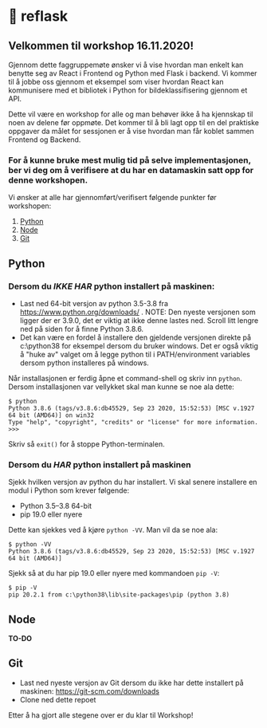 # 🚀 reflask

## Velkommen til workshop 16.11.2020!
Gjennom dette faggruppemøte ønsker vi å vise hvordan man enkelt kan benytte seg av React i Frontend og Python med Flask i backend. Vi kommer til å jobbe oss gjennom et eksempel som viser hvordan React kan kommunisere med et bibliotek i Python for bildeklassifisering gjennom et API.

Dette vil være en workshop for alle og man behøver ikke å ha kjennskap til noen av delene før oppmøte. Det kommer til å bli lagt opp til en del praktiske oppgaver da målet for sessjonen er å vise hvordan man får koblet sammen Frontend og Backend.

### For å kunne bruke mest mulig tid på selve implementasjonen, ber vi deg om å verifisere at du har en datamaskin satt opp for denne workshopen. 
Vi ønsker at alle har gjennomført/verifisert følgende punkter før workshopen:

1. [Python](#python)
2. [Node](#node)
3. [Git](#git)

## Python
### Dersom du *IKKE HAR* python installert på maskinen:
- Last ned 64-bit versjon av python 3.5-3.8 fra https://www.python.org/downloads/ . NOTE: Den nyeste versjonen som ligger der er 3.9.0, det er viktig at ikke denne lastes ned. Scroll litt lengre ned på siden for å finne Python 3.8.6.
- Det kan være en fordel å installere den gjeldende versjonen direkte på c:\python38 for eksempel dersom du bruker windows. Det er også viktig å "huke av" valget om å legge python til i PATH/environment variables dersom python installeres på windows.

Når installasjonen er ferdig åpne et command-shell og skriv inn `python`. Dersom installasjonen var vellykket skal man kunne se noe ala dette:
```
$ python
Python 3.8.6 (tags/v3.8.6:db45529, Sep 23 2020, 15:52:53) [MSC v.1927 64 bit (AMD64)] on win32
Type "help", "copyright", "credits" or "license" for more information.
>>>
```

Skriv så `exit()` for å stoppe Python-terminalen.

### Dersom du *HAR* python installert på maskinen
Sjekk hvilken versjon av python du har installert. Vi skal senere installere en modul i Python som krever følgende:
- Python 3.5–3.8 64-bit
- pip 19.0 eller nyere

Dette kan sjekkes ved å kjøre `python -VV`. Man vil da se noe ala:
```
$ python -VV
Python 3.8.6 (tags/v3.8.6:db45529, Sep 23 2020, 15:52:53) [MSC v.1927 64 bit (AMD64)]
```

Sjekk så at du har pip 19.0 eller nyere med kommandoen `pip -V`:
```
$ pip -V
pip 20.2.1 from c:\python38\lib\site-packages\pip (python 3.8)
```

## Node
__TO-DO__


## Git
- Last ned nyeste versjon av Git dersom du ikke har dette installert på maskinen: https://git-scm.com/downloads
- Clone ned dette repoet

Etter å ha gjort alle stegene over er du klar til Workshop!